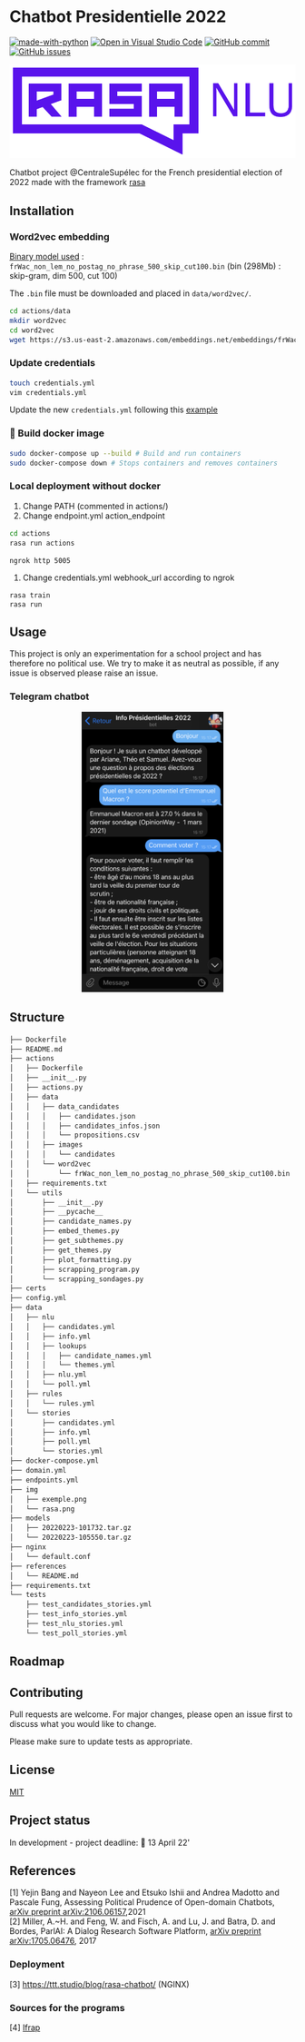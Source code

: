 # Chatbot Presidentielle 2022 

[![made-with-python](https://img.shields.io/badge/Made%20with-Python-1f425f.svg)](https://www.python.org/) 
[![Open in Visual Studio Code](https://img.shields.io/badge/Editor-VSCode-blue?style=flat-square&logo=visual-studio-code&logoColor=white)](https://github.dev/ArianeDlns/chatbot-presidentielle2022/tree/main) [![GitHub commit](https://badgen.net/github/last-commit/ArianeDlns/chatbot-presidentielle2022/main)](https://GitHub.com/ArianeDlns/chatbot-presidentielle2022/issues/)
[![GitHub issues](https://badgen.net/github/open-issues/ArianeDlns/chatbot-presidentielle2022)](https://GitHub.com/ArianeDlns/chatbot-presidentielle2022/issues/)

![Rasa](https://github.com/ArianeDlns/chatbot-presidentielle2022/blob/develop/img/rasa.png?raw=true)


Chatbot project @CentraleSupélec for the French presidential election of 2022 made with the framework [rasa](https://rasa.com/)

## Installation

### Word2vec embedding

[Binary model used](https://fauconnier.github.io/) : `frWac_non_lem_no_postag_no_phrase_500_skip_cut100.bin` (bin (298Mb) : skip-gram, dim 500, cut 100)

The `.bin` file must be downloaded and placed in `data/word2vec/`.

```bash
cd actions/data
mkdir word2vec
cd word2vec 
wget https://s3.us-east-2.amazonaws.com/embeddings.net/embeddings/frWac_non_lem_no_postag_no_phrase_500_skip_cut100.bin
```

### Update credentials

```bash
touch credentials.yml
vim credentials.yml 
```

Update the new `credentials.yml` following this [example](https://github.com/RasaHQ/rasa/blob/main/rasa/cli/initial_project/credentials.yml)

### :whale: Build docker image
```bash
sudo docker-compose up --build # Build and run containers 
sudo docker-compose down # Stops containers and removes containers 
```

### Local deployment without docker 
1. Change PATH (commented in actions/)
2. Change endpoint.yml action_endpoint
```bash
cd actions
rasa run actions
```

```
ngrok http 5005
```
1. Change credentials.yml webhook_url according to ngrok 

```
rasa train 
rasa run 
```

## Usage
This project is only an experimentation for a school project and has therefore no political use. We try to make it as neutral as possible, if any issue is observed please raise an issue. 

### Telegram chatbot
<p align="center"> <img src="https://github.com/ArianeDlns/chatbot-presidentielle2022/blob/develop/img/exemple.png" width="250" alt="Telegram"/> 

## Structure

``` bash
├── Dockerfile
├── README.md
├── actions
│   ├── Dockerfile
│   ├── __init__.py
│   ├── actions.py
│   ├── data
│   │   ├── data_candidates
│   │   │   ├── candidates.json
│   │   │   ├── candidates_infos.json
│   │   │   └── propositions.csv
│   │   ├── images
│   │   │   └── candidates
│   │   └── word2vec
│   │       └── frWac_non_lem_no_postag_no_phrase_500_skip_cut100.bin
│   ├── requirements.txt
│   └── utils
│       ├── __init__.py
│       ├── __pycache__
│       ├── candidate_names.py
│       ├── embed_themes.py
│       ├── get_subthemes.py
│       ├── get_themes.py
│       ├── plot_formatting.py
│       ├── scrapping_program.py
│       └── scrapping_sondages.py
├── certs
├── config.yml
├── data
│   ├── nlu
│   │   ├── candidates.yml
│   │   ├── info.yml
│   │   ├── lookups
│   │   │   ├── candidate_names.yml
│   │   │   └── themes.yml
│   │   ├── nlu.yml
│   │   └── poll.yml
│   ├── rules
│   │   └── rules.yml
│   └── stories
│       ├── candidates.yml
│       ├── info.yml
│       ├── poll.yml
│       └── stories.yml
├── docker-compose.yml
├── domain.yml
├── endpoints.yml
├── img
│   ├── exemple.png
│   └── rasa.png
├── models
│   ├── 20220223-101732.tar.gz
│   └── 20220223-105550.tar.gz
├── nginx
│   └── default.conf
├── references
│   └── README.md
├── requirements.txt
└── tests
    ├── test_candidates_stories.yml
    ├── test_info_stories.yml
    ├── test_nlu_stories.yml
    └── test_poll_stories.yml
```

## Roadmap

## Contributing
Pull requests are welcome. For major changes, please open an issue first to discuss what you would like to change.

Please make sure to update tests as appropriate.

## License
[MIT]()

## Project status
In development - project deadline: :calendar: 13 April 22'

## References
[1] Yejin Bang and Nayeon Lee and Etsuko Ishii and Andrea Madotto and Pascale Fung, Assessing Political Prudence of Open-domain Chatbots, [arXiv preprint arXiv:2106.06157](https://arxiv.org/abs/2106.06157),2021  
[2] Miller, A.~H. and Feng, W. and Fisch, A. and Lu, J. and Batra, D. and Bordes, ParlAI: A Dialog Research Software Platform, [arXiv preprint arXiv:1705.06476](https://arxiv.org/abs/2004.13637), 2017  

### Deployment 
[3] https://ttt.studio/blog/rasa-chatbot/ (NGINX)  

### Sources for the programs
[4] [Ifrap](https://www.ifrap.org/comparateurs/presidentielle-2022)

